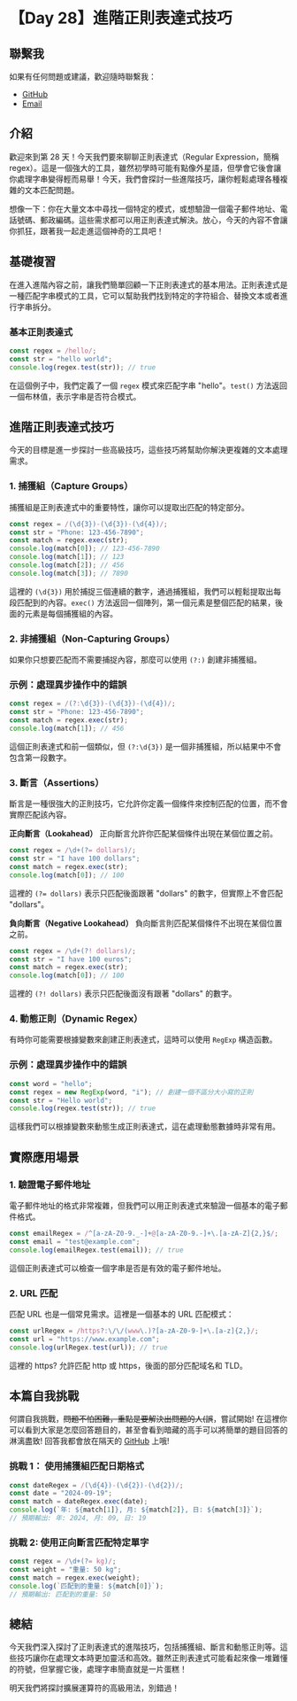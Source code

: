 # 【Day 28】進階正則表達式技巧

## 聯繫我

如果有任何問題或建議，歡迎隨時聯繫我：

- [GitHub](https://github.com/Chung-Chi-Lin)
- [Email](mailto:z0925955648@gmail.com)

## 介紹

歡迎來到第 28 天！今天我們要來聊聊正則表達式（Regular Expression，簡稱 regex）。這是一個強大的工具，雖然初學時可能有點像外星語，但學會它後會讓你處理字串變得輕而易舉！今天，我們會探討一些進階技巧，讓你輕鬆處理各種複雜的文本匹配問題。

想像一下：你在大量文本中尋找一個特定的模式，或想驗證一個電子郵件地址、電話號碼、郵政編碼。這些需求都可以用正則表達式解決。放心，今天的內容不會讓你抓狂，跟著我一起走進這個神奇的工具吧！

## 基礎複習
在進入進階內容之前，讓我們簡單回顧一下正則表達式的基本用法。正則表達式是一種匹配字串模式的工具，它可以幫助我們找到特定的字符組合、替換文本或者進行字串拆分。

### 基本正則表達式
```javascript
const regex = /hello/;
const str = "hello world";
console.log(regex.test(str)); // true
```
在這個例子中，我們定義了一個 `regex` 模式來匹配字串 "hello"。`test()` 方法返回一個布林值，表示字串是否符合模式。

## 進階正則表達式技巧
今天的目標是進一步探討一些高級技巧，這些技巧將幫助你解決更複雜的文本處理需求。

### 1. 捕獲組（Capture Groups）
捕獲組是正則表達式中的重要特性，讓你可以提取出匹配的特定部分。

```javascript
const regex = /(\d{3})-(\d{3})-(\d{4})/;
const str = "Phone: 123-456-7890";
const match = regex.exec(str);
console.log(match[0]); // 123-456-7890
console.log(match[1]); // 123
console.log(match[2]); // 456
console.log(match[3]); // 7890
```
這裡的 `(\d{3})` 用於捕捉三個連續的數字，通過捕獲組，我們可以輕鬆提取出每段匹配到的內容。`exec()` 方法返回一個陣列，第一個元素是整個匹配的結果，後面的元素是每個捕獲組的內容。

### 2. 非捕獲組（Non-Capturing Groups）

如果你只想要匹配而不需要捕捉內容，那麼可以使用 `(?:)` 創建非捕獲組。

### 示例：處理異步操作中的錯誤
```javascript
const regex = /(?:\d{3})-(\d{3})-(\d{4})/;
const str = "Phone: 123-456-7890";
const match = regex.exec(str);
console.log(match[1]); // 456
```
這個正則表達式和前一個類似，但 `(?:\d{3})` 是一個非捕獲組，所以結果中不會包含第一段數字。

### 3. 斷言（Assertions）

斷言是一種很強大的正則技巧，它允許你定義一個條件來控制匹配的位置，而不會實際匹配該內容。

**正向斷言（Lookahead）**
正向斷言允許你匹配某個條件出現在某個位置之前。
```javascript
const regex = /\d+(?= dollars)/;
const str = "I have 100 dollars";
const match = regex.exec(str);
console.log(match[0]); // 100
```
這裡的 `(?= dollars)` 表示只匹配後面跟著 "dollars" 的數字，但實際上不會匹配 "dollars"。

**負向斷言（Negative Lookahead）**
負向斷言則匹配某個條件不出現在某個位置之前。
```javascript
const regex = /\d+(?! dollars)/;
const str = "I have 100 euros";
const match = regex.exec(str);
console.log(match[0]); // 100
```
這裡的 `(?! dollars)` 表示只匹配後面沒有跟著 "dollars" 的數字。

### 4. 動態正則（Dynamic Regex）

有時你可能需要根據變數來創建正則表達式，這時可以使用 `RegExp` 構造函數。

### 示例：處理異步操作中的錯誤
```javascript
const word = "hello";
const regex = new RegExp(word, "i"); // 創建一個不區分大小寫的正則
const str = "Hello world";
console.log(regex.test(str)); // true
```
這樣我們可以根據變數來動態生成正則表達式，這在處理動態數據時非常有用。

## 實際應用場景
### 1. 驗證電子郵件地址
電子郵件地址的格式非常複雜，但我們可以用正則表達式來驗證一個基本的電子郵件格式。
```javascript
const emailRegex = /^[a-zA-Z0-9._-]+@[a-zA-Z0-9.-]+\.[a-zA-Z]{2,}$/;
const email = "test@example.com";
console.log(emailRegex.test(email)); // true
```
這個正則表達式可以檢查一個字串是否是有效的電子郵件地址。

### 2. URL 匹配
匹配 URL 也是一個常見需求。這裡是一個基本的 URL 匹配模式：
```javascript
const urlRegex = /https?:\/\/(www\.)?[a-zA-Z0-9-]+\.[a-z]{2,}/;
const url = "https://www.example.com";
console.log(urlRegex.test(url)); // true
```
這裡的 https? 允許匹配 http 或 https，後面的部分匹配域名和 TLD。

## 本篇自我挑戰
何謂自我挑戰，~~問題不怕困難，重點是要解決出問題的人(誤~~，嘗試開始! 在這裡你可以看到大家是怎麼回答題目的，甚至會看到暗藏的高手可以將簡單的題目回答的淋漓盡致!
回答我都會放在隔天的 [GitHub](https://github.com/Chung-Chi-Lin) 上哦!

### 挑戰 1： 使用捕獲組匹配日期格式
```javascript
const dateRegex = /(\d{4})-(\d{2})-(\d{2})/;
const date = "2024-09-19";
const match = dateRegex.exec(date);
console.log(`年: ${match[1]}, 月: ${match[2]}, 日: ${match[3]}`);
// 預期輸出: 年: 2024, 月: 09, 日: 19
```

### 挑戰 2: 使用正向斷言匹配特定單字
```javascript
const regex = /\d+(?= kg)/;
const weight = "重量: 50 kg";
const match = regex.exec(weight);
console.log(`匹配到的重量: ${match[0]}`);
// 預期輸出: 匹配到的重量: 50
```

## 總結

今天我們深入探討了正則表達式的進階技巧，包括捕獲組、斷言和動態正則等。這些技巧讓你在處理文本時更加靈活和高效。雖然正則表達式可能看起來像一堆難懂的符號，但掌握它後，處理字串簡直就是一片蛋糕！

明天我們將探討擴展運算符的高級用法，別錯過！
